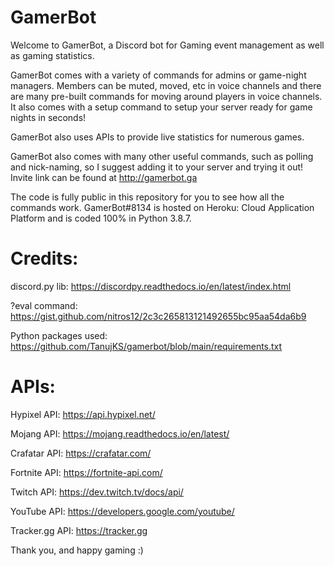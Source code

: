 # GamerBot
Welcome to GamerBot, a Discord bot for Gaming event management as well as gaming statistics.

GamerBot comes with a variety of commands for admins or game-night managers. Members can be muted, moved, etc in voice channels and there are many pre-built commands for moving around players in voice channels. It also comes with a setup command to setup your server ready for game nights in seconds!

GamerBot also uses APIs to provide live statistics for numerous games.

GamerBot also comes with many other useful commands, such as polling and nick-naming, so I suggest adding it to your server and trying it out!
Invite link can be found at http://gamerbot.ga


The code is fully public in this repository for you to see how all the commands work. GamerBot#8134 is hosted on Heroku: Cloud Application Platform and is coded 100% in Python 3.8.7.

# Credits:
discord.py lib: https://discordpy.readthedocs.io/en/latest/index.html

?eval command: https://gist.github.com/nitros12/2c3c265813121492655bc95aa54da6b9

Python packages used: https://github.com/TanujKS/gamerbot/blob/main/requirements.txt

# APIs:

Hypixel API: https://api.hypixel.net/

Mojang API: https://mojang.readthedocs.io/en/latest/

Crafatar API: https://crafatar.com/

Fortnite API: https://fortnite-api.com/

Twitch API: https://dev.twitch.tv/docs/api/

YouTube API: https://developers.google.com/youtube/

Tracker.gg API: https://tracker.gg

Thank you, and happy gaming :)
